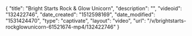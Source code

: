 {
    "title": "Bright Starts Rock & Glow Unicorn",
    "description": "",
    "videoid": "132422746",
    "date_created": "1512598169",
    "date_modified": "1531424470",
    "type": "captivate",
    "layout": "video",
    "url": "\/v\/brightstarts-rockglowunicorn-61521674-mp4\/132422746"
}